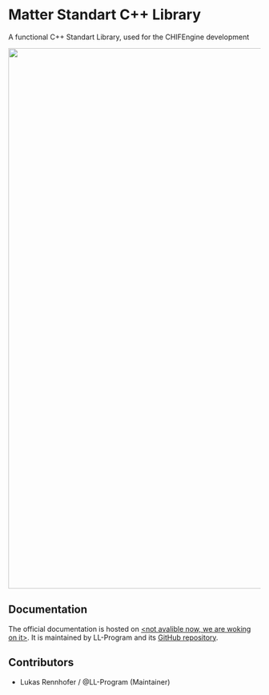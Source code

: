 
# Matter Standart C++ Library 
A functional C++ Standart Library, used for the CHIFEngine development

<p align="center">
    <img src="https://github.com/LL-Program/CHIF-Engine/blob/main/GitPage/MatterLibLogo.png?raw=true" width="1080" alt="Matter logo">
  </a>
</p>


## Documentation

The official documentation is hosted on [<not avalible now, we are woking on it>]().
It is maintained by LL-Program and its [GitHub repository](https://github.com/LL-Program/Matter/).

## Contributors

 - Lukas Rennhofer / @LL-Program (Maintainer)
